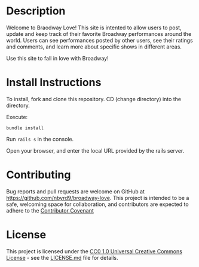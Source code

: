 # Description
Welcome to Braodway Love! This site is intented to allow users to post, update and keep track of their favorite Broadway performances around the world. Users can see  performances posted by other users, see their ratings and comments, and learn more about specific shows in different areas. 

Use this site to fall in love with Broadway!


# Install Instructions
To install, fork and clone this repository. CD (change directory) into the directory.

Execute:

```bundle install```

Run ```rails s``` in the console.

Open your browser, and enter the local URL provided by the rails server.


# Contributing
Bug reports and pull requests are welcome on GitHub at https://github.com/nbyrd9/broadway-love. This project is intended to be a safe, welcoming space for collaboration, and contributors are expected to adhere to the [Contributor Covenant](https://github.com/PurpleBooth/a-good-readme-template/blob/main/CONTRIBUTING.md) 

# License
This project is licensed under the [CC0 1.0 Universal Creative Commons License](https://github.com/PurpleBooth/a-good-readme-template/blob/main/LICENSE.md) - see the [LICENSE.md](https://github.com/PurpleBooth/a-good-readme-template/blob/main/LICENSE.md) file for details.